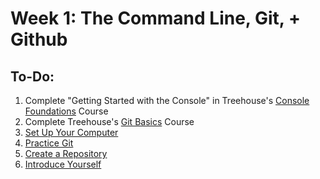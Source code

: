 # Week 1: The Command Line, Git, + Github

## To-Do:

1. Complete "Getting Started with the Console" in Treehouse's [Console Foundations](http://teamtreehouse.com/library/console-foundations) Course
2. Complete Treehouse's [Git Basics](http://teamtreehouse.com/library/git-basics) Course
3. [Set Up Your Computer](./computer_setup) 
4. [Practice Git](./git_practice) 
5. [Create a Repository](./create_a_repository) 
6. [Introduce Yourself](./introduce_yourself)
